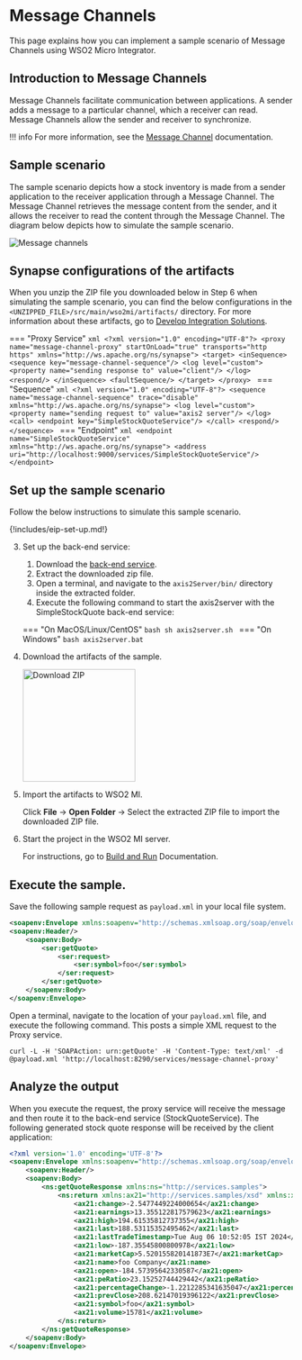 # Message Channels

This page explains how you can implement a sample scenario of Message Channels using WSO2 Micro Integrator.

## Introduction to Message Channels

Message Channels facilitate communication between applications. A sender adds a message to a particular channel, which a receiver can read. Message Channels allow the sender and receiver to synchronize.

!!! info
    For more information, see the [Message Channel](https://www.enterpriseintegrationpatterns.com/patterns/messaging/MessageChannel.html) documentation.

## Sample scenario

The sample scenario depicts how a stock inventory is made from a sender application to the receiver application through a Message Channel. The Message Channel retrieves the message content from the sender, and it allows the receiver to read the content through the Message Channel. The diagram below depicts how to simulate the sample scenario.

![Message channels]({{base_path}}/assets/img/learn/enterprise-integration-patterns/messaging-systems/message-channels.png)

## Synapse configurations of the artifacts

When you unzip the ZIP file you downloaded below in Step 6 when simulating the sample scenario, you can find the below configurations in the `<UNZIPPED_FILE>/src/main/wso2mi/artifacts/` directory. For more information about these artifacts, go to [Develop Integration Solutions]({{base_path}}/develop/intro-integration-development/).

=== "Proxy Service"
    ```xml
    <?xml version="1.0" encoding="UTF-8"?>
    <proxy name="message-channel-proxy" startOnLoad="true" transports="http https"
        xmlns="http://ws.apache.org/ns/synapse">
        <target>
            <inSequence>
                <sequence key="message-channel-sequence"/>
                <log level="custom">
                    <property name="sending response to" value="client"/>
                </log>
                <respond/>
            </inSequence>
            <faultSequence/>
        </target>
    </proxy>
    ```
=== "Sequence"
    ```xml
    <?xml version="1.0" encoding="UTF-8"?>
    <sequence name="message-channel-sequence" trace="disable" xmlns="http://ws.apache.org/ns/synapse">
        <log level="custom">
            <property name="sending request to" value="axis2 server"/>
        </log>
        <call>
            <endpoint key="SimpleStockQuoteService"/>
        </call>
        <respond/>
    </sequence>
    ```
=== "Endpoint"
    ```xml
    <endpoint name="SimpleStockQuoteService" xmlns="http://ws.apache.org/ns/synapse">
       <address uri="http://localhost:9000/services/SimpleStockQuoteService"/>
    </endpoint>
    ```

## Set up the sample scenario

Follow the below instructions to simulate this sample scenario.

{!includes/eip-set-up.md!}

3. Set up the back-end service:

    1. Download the [back-end service](https://github.com/wso2-docs/WSO2_EI/blob/master/Back-End-Service/axis2Server.zip).
    2. Extract the downloaded zip file.
    3. Open a terminal, and navigate to the `axis2Server/bin/` directory inside the extracted folder.
    4. Execute the following command to start the axis2server with the SimpleStockQuote back-end service:

    === "On MacOS/Linux/CentOS"
        ```bash
        sh axis2server.sh
        ```
    === "On Windows"
        ```bash
        axis2server.bat
        ```

5. Download the artifacts of the sample.

    <a href="{{base_path}}/assets/attachments/learn/enterprise-integration-patterns/MessageChannels.zip">
    <img src="{{base_path}}/assets/img/integrate/connectors/download-zip.png" width="200" alt="Download ZIP"></a>

6. Import the artifacts to WSO2 MI.

    Click **File** -> **Open Folder** -> Select the extracted ZIP file to import the downloaded ZIP file.

7. Start the project in the WSO2 MI server.

    For instructions, go to [Build and Run]("{{base_path}}/develop/deploy-artifacts/#build-and-run") Documentation.


## Execute the sample.

Save the following sample request as `payload.xml` in your local file system.

```xml
<soapenv:Envelope xmlns:soapenv="http://schemas.xmlsoap.org/soap/envelope/" xmlns:ser="http://services.samples" xmlns:xsd="http://services.samples/xsd">
<soapenv:Header/>
    <soapenv:Body>
        <ser:getQuote>
            <ser:request>
                <ser:symbol>foo</ser:symbol>
            </ser:request>
        </ser:getQuote>
    </soapenv:Body>
</soapenv:Envelope>
```

Open a terminal, navigate to the location of your `payload.xml` file, and execute the following command. This posts a simple XML request to the Proxy service.

```
curl -L -H 'SOAPAction: urn:getQuote' -H 'Content-Type: text/xml' -d @payload.xml 'http://localhost:8290/services/message-channel-proxy'
```

## Analyze the output

When you execute the request, the proxy service will receive the message and then route it to the back-end service (StockQuoteService). The following generated stock quote response will be received by the client application:

```xml
<?xml version='1.0' encoding='UTF-8'?>
<soapenv:Envelope xmlns:soapenv="http://schemas.xmlsoap.org/soap/envelope/">
    <soapenv:Header/>
    <soapenv:Body>
        <ns:getQuoteResponse xmlns:ns="http://services.samples">
            <ns:return xmlns:ax21="http://services.samples/xsd" xmlns:xsi="http://www.w3.org/2001/XMLSchema-instance" xsi:type="ax21:GetQuoteResponse">
                <ax21:change>-2.5477449224000654</ax21:change>
                <ax21:earnings>13.355122817579623</ax21:earnings>
                <ax21:high>194.61535812737355</ax21:high>
                <ax21:last>188.53115352495462</ax21:last>
                <ax21:lastTradeTimestamp>Tue Aug 06 10:52:05 IST 2024</ax21:lastTradeTimestamp>
                <ax21:low>-187.35545800800978</ax21:low>
                <ax21:marketCap>5.520155820141873E7</ax21:marketCap>
                <ax21:name>foo Company</ax21:name>
                <ax21:open>-184.57395642330587</ax21:open>
                <ax21:peRatio>23.15252744429442</ax21:peRatio>
                <ax21:percentageChange>-1.2212285341635047</ax21:percentageChange>
                <ax21:prevClose>208.62147019396122</ax21:prevClose>
                <ax21:symbol>foo</ax21:symbol>
                <ax21:volume>15781</ax21:volume>
            </ns:return>
        </ns:getQuoteResponse>
    </soapenv:Body>
</soapenv:Envelope>
```
